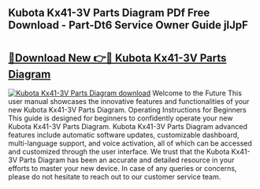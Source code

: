 ## Kubota Kx41-3V Parts Diagram PDf Free Download - Part-Dt6 Service Owner Guide jIJpF

# <h2><a href="http://dfidl59.blite.top/?on=Kubota+Kx41-3V+Parts+Diagram">🔗Download New 👉🔴 Kubota Kx41-3V Parts Diagram</a></h2>

[![Kubota Kx41-3V Parts Diagram download](https://i.imgur.com/lujVjoI.png)](http://dfidl59.blite.top/?on=Kubota+Kx41-3V+Parts+Diagram)
Welcome to the Future This user manual showcases the innovative features and functionalities of your new Kubota Kx41-3V Parts Diagram. Operating Instructions for Beginners This guide is designed for beginners to confidently operate your new Kubota Kx41-3V Parts Diagram. Kubota Kx41-3V Parts Diagram advanced features include automatic software updates, customizable dashboard, multi-language support, and voice activation, all of which can be accessed and customized through the user interface. We trust that the Kubota Kx41-3V Parts Diagram has been an accurate and detailed resource in your efforts to master your new device. In case of any queries or concerns, please do not hesitate to reach out to our customer service team.
